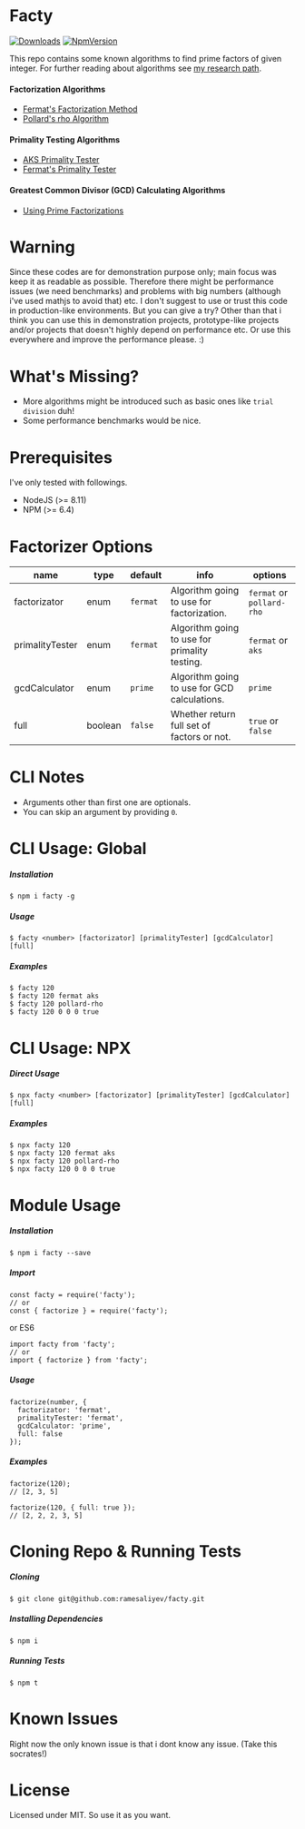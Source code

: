 # Facty
[![Downloads](https://img.shields.io/npm/dt/facty.svg)](https://www.npmjs.com/package/facty)
[![NpmVersion](https://img.shields.io/npm/v/facty.svg)](https://www.npmjs.com/package/facty)

This repo contains some known algorithms to find prime factors of given integer.
For further reading about algorithms see [my research path](/RESEARCH_PATH.md).

#### Factorization Algorithms
  - [Fermat's Factorization Method](https://www.wikiwand.com/en/Fermat%27s_factorization_method)
  - [Pollard's rho Algorithm](https://www.wikiwand.com/en/Pollard%27s_rho_algorithm)

#### Primality Testing Algorithms
  - [AKS Primality Tester](https://www.wikiwand.com/en/AKS_primality_test)
  - [Fermat's Primality Tester](https://www.wikiwand.com/en/Fermat_primality_test)

#### Greatest Common Divisor (GCD) Calculating Algorithms
  - [Using Prime Factorizations](https://www.wikiwand.com/en/Greatest_common_divisor#/Using_prime_factorizations)

# Warning
Since these codes are for demonstration purpose only; main focus was keep it as readable as possible. Therefore there might be performance issues (we need benchmarks) and problems with big numbers (although i've used mathjs to avoid that) etc. I don't suggest to use or trust this code in production-like environments. But you can give a try? Other than that i think you can use this in demonstration projects, prototype-like projects and/or projects that doesn't highly depend on performance etc. Or use this everywhere and improve the performance please. :)

# What's Missing?
- More algorithms might be introduced such as basic ones like `trial division` duh!
- Some performance benchmarks would be nice.

# Prerequisites
I've only tested with followings.
- NodeJS (>= 8.11)
- NPM (>= 6.4)

# Factorizer Options
|name|type|default|info|options |
|---|---|---|---|---|
|factorizator|enum|`fermat`|Algorithm going to use for factorization.|`fermat` or `pollard-rho`|
|primalityTester|enum|`fermat`|Algorithm going to use for primality testing. |`fermat` or `aks`|
|gcdCalculator|enum|`prime`|Algorithm going to use for GCD calculations.|`prime`|
|full|boolean|`false`|Whether return full set of factors or not.|`true` or `false`|

# CLI Notes
- Arguments other than first one are optionals.
- You can skip an argument by providing `0`.

# CLI Usage: Global
##### Installation
    $ npm i facty -g
##### Usage
    $ facty <number> [factorizator] [primalityTester] [gcdCalculator] [full]
##### Examples
    $ facty 120
    $ facty 120 fermat aks
    $ facty 120 pollard-rho
    $ facty 120 0 0 0 true

# CLI Usage: NPX
##### Direct Usage
    $ npx facty <number> [factorizator] [primalityTester] [gcdCalculator] [full]
##### Examples
    $ npx facty 120
    $ npx facty 120 fermat aks
    $ npx facty 120 pollard-rho
    $ npx facty 120 0 0 0 true

# Module Usage
##### Installation
    $ npm i facty --save
##### Import
    const facty = require('facty');
    // or
    const { factorize } = require('facty');
or ES6

    import facty from 'facty';
    // or
    import { factorize } from 'facty';
##### Usage
    factorize(number, {
      factorizator: 'fermat',
      primalityTester: 'fermat',
      gcdCalculator: 'prime',
      full: false
    });

##### Examples
    factorize(120);
    // [2, 3, 5]

    factorize(120, { full: true });
    // [2, 2, 2, 3, 5]

# Cloning Repo & Running Tests
##### Cloning
    $ git clone git@github.com:ramesaliyev/facty.git
##### Installing Dependencies
    $ npm i
##### Running Tests
    $ npm t

# Known Issues
Right now the only known issue is that i dont know any issue. (Take this socrates!)

# License
Licensed under MIT. So use it as you want.
